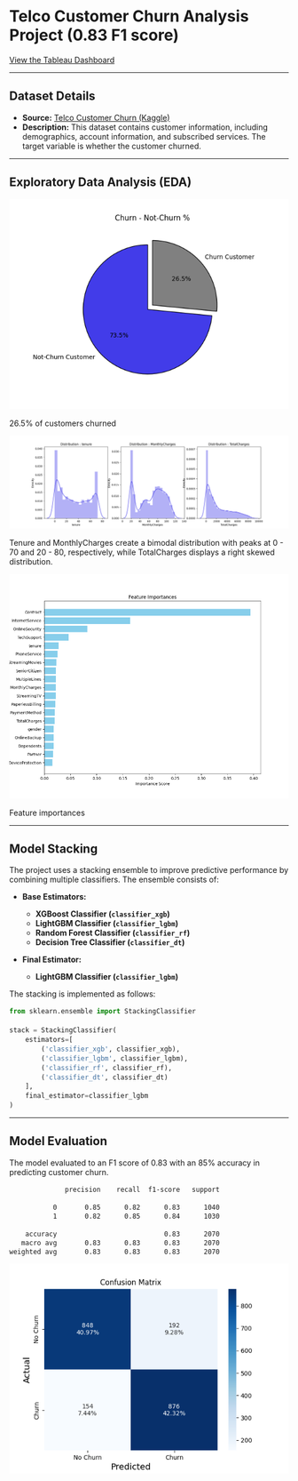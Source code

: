 # Telco Customer Churn Analysis Project (0.83 F1 score)

[View the Tableau Dashboard](https://public.tableau.com/app/profile/finn.kliewer/viz/TelcoChurnAnalysis_17420779908330/Dashboard1?publish=yes)  

---

## Dataset Details

- **Source:** [Telco Customer Churn (Kaggle)](https://www.kaggle.com/blastchar/telco-customer-churn)
- **Description:** This dataset contains customer information, including demographics, account information, and subscribed services. The target variable is whether the customer churned.

---

## Exploratory Data Analysis (EDA)

![Churn](plots/churn.png)

26.5% of customers churned

![Churn](plots/distributions.png)

Tenure and MonthlyCharges create a bimodal distribution with peaks at 0 - 70 and 20 - 80, respectively, while TotalCharges displays a right skewed distribution.

![Churn](plots/importances.png)

Feature importances


---

## Model Stacking

The project uses a stacking ensemble to improve predictive performance by combining multiple classifiers. The ensemble consists of:

- **Base Estimators:**
  - **XGBoost Classifier (`classifier_xgb`)**
  - **LightGBM Classifier (`classifier_lgbm`)**
  - **Random Forest Classifier (`classifier_rf`)**
  - **Decision Tree Classifier (`classifier_dt`)**

- **Final Estimator:**
  - **LightGBM Classifier (`classifier_lgbm`)**

The stacking is implemented as follows:

```python
from sklearn.ensemble import StackingClassifier

stack = StackingClassifier(
    estimators=[
        ('classifier_xgb', classifier_xgb),
        ('classifier_lgbm', classifier_lgbm),
        ('classifier_rf', classifier_rf),
        ('classifier_dt', classifier_dt)
    ],
    final_estimator=classifier_lgbm
)
```
---

## Model Evaluation

The model evaluated to an F1 score of 0.83 with an 85% accuracy in predicting customer churn.


```
              precision    recall  f1-score   support

           0       0.85      0.82      0.83      1040
           1       0.82      0.85      0.84      1030

    accuracy                           0.83      2070
   macro avg       0.83      0.83      0.83      2070
weighted avg       0.83      0.83      0.83      2070
```
![Churn](plots/confusion_matrix.png)


